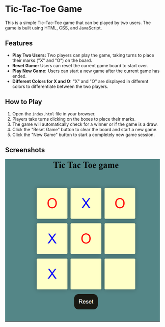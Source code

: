 
# Tic-Tac-Toe Game

This is a simple Tic-Tac-Toe game that can be played by two users. The game is built using HTML, CSS, and JavaScript.

## Features

- **Play Two Users:** Two players can play the game, taking turns to place their marks ("X" and "O") on the board.
- **Reset Game:** Users can reset the current game board to start over.
- **Play New Game:** Users can start a new game after the current game has ended.
- **Different Colors for X and O:** "X" and "O" are displayed in different colors to differentiate between the two players.

## How to Play

1. Open the `index.html` file in your browser.
2. Players take turns clicking on the boxes to place their marks.
3. The game will automatically check for a winner or if the game is a draw.
4. Click the "Reset Game" button to clear the board and start a new game.
5. Click the "New Game" button to start a completely new game session.


## Screenshots

![Screenshot 1](/img/output.png)
